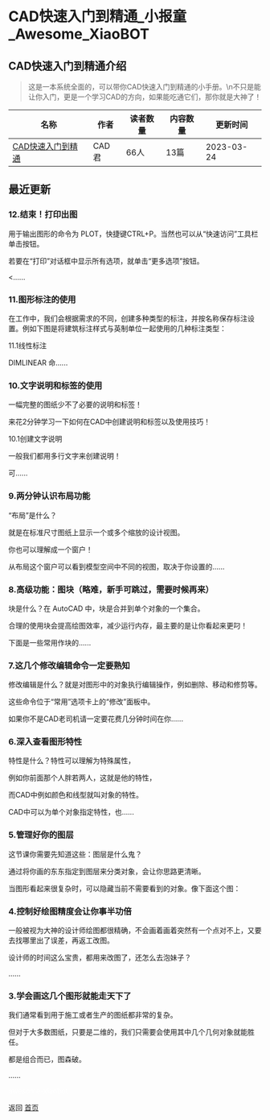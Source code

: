 # CAD快速入门到精通_小报童_Awesome_XiaoBOT

## CAD快速入门到精通介绍
> 这是一本系统全面的，可以带你CAD快速入门到精通的小手册。\n不只是能让你入门，更是一个学习CAD的方向，如果能吃通它们，那你就是大神了！  
  


|名称|作者|读者数量|内容数量|更新时间|
|---|---|---|---|---|
|[CAD快速入门到精通](https://xiaobot.net/p/CAD?refer=0b133df9-27dc-423b-8101-639049001c13)|CAD君|66人|13篇|2023-03-24|

## 最近更新
### 12.结束！打印出图

用于输出图形的命令为 PLOT，快捷键CTRL+P。当然也可以从“快速访问”工具栏单击按钮。

若要在“打印”对话框中显示所有选项，就单击“更多选项”按钮。

<......

### 11.图形标注的使用

在工作中，我们会根据需求的不同，创建多种类型的标注，并按名称保存标注设置。例如下图是将建筑标注样式与英制单位一起使用的几种标注类型：

11.1线性标注

DIMLINEAR 命......

### 10.文字说明和标签的使用

一幅完整的图纸少不了必要的说明和标签！

来花2分钟学习一下如何在CAD中创建说明和标签以及使用技巧！

10.1创建文字说明

一般我们都用多行文字来创建说明！

可......

### 9.两分钟认识布局功能

“布局”是什么？

就是在标准尺寸图纸上显示一个或多个缩放的设计视图。

你也可以理解成一个窗户！

从布局这个窗户可以看到模型空间中不同的视图，取决于你设置的......

### 8.高级功能：图块（略难，新手可跳过，需要时候再来）

块是什么？在 AutoCAD 中，块是合并到单个对象的一个集合。

合理的使用块会提高绘图效率，减少运行内存，最主要的是让你看起来更叼！

下面是一些常用作块的......

### 7.这几个修改编辑命令一定要熟知

修改编辑是什么？就是对图形中的对象执行编辑操作，例如删除、移动和修剪等。

这些命令位于“常用”选项卡上的“修改”面板中。

如果你不是CAD老司机请一定要花费几分钟时间在你......

### 6.深入查看图形特性

特性是什么？特性可以理解为特殊属性，

例如你前面那个人胖若两人，这就是他的特性，

而CAD中例如颜色和线型就叫对象的特性。

CAD中可以为单个对象指定特性，也......

### 5.管理好你的图层

这节课你需要先知道这些：图层是什么鬼？

通过将你画的东东指定到图层来分类对象，会让你思路更清晰。

当图形看起来很复杂时，可以隐藏当前不需要看到的对象。像下面这个图：

### 4.控制好绘图精度会让你事半功倍

一般被视为大神的设计师绘图都很精确，不会画着画着突然有一个点对不上，又要去找哪里出了误差，再返工改图。

设计师的时间这么宝贵，都用来改图了，还怎么去泡妹子？

......

### 3.学会画这几个图形就能走天下了

我们通常看到用于施工或者生产的图纸都非常的复杂。

但对于大多数图纸，只要是二维的，我们只需要会使用其中几个几何对象就能胜任。

都是组合而已，图森破。

......


<a href="https://github.com/Reno9527/awesome-xiaobot" style="color: white; text-decoration: none;">awesome-xiaobot</a>

返回 [首页](../README.md)
